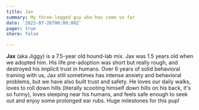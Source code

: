 ```yaml
---
title: Jax 
summary: My three-legged guy who has come so far
date: '2023-07-26T00:00:00Z'
pager: true
share: false

---
```


**Jax** (aka Jiggy) is a 7.5-year old hound-lab mix. Jax was 1.5 years old when we adopted him. His life pre-adoption was short but really rough, and destroyed his implicit trust in humans. Over 6 years of solid behavioral training with us, Jax still sometimes has intense anxiety and behavioral problems, but we have also built trust and safety. He loves our daily walks, loves to roll down hills (literally scooting himself down hills on his back, it's so funny), loves sleeping near his humans, and feels safe enough to seek out and enjoy some prolonged ear rubs. Huge milestones for this pup! 